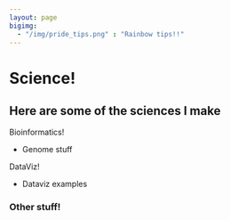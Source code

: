 ```yaml
---
layout: page
bigimg: 
  - "/img/pride_tips.png" : "Rainbow tips!!"
---
```


# Science!

## Here are some of the sciences I make

Bioinformatics!

- Genome stuff

DataViz!

- Dataviz examples

### Other stuff!
